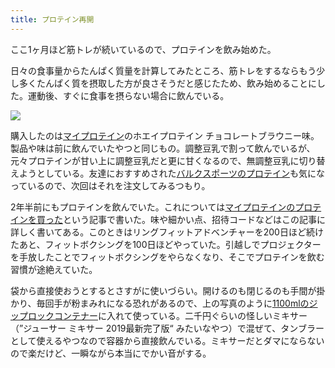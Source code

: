 ```yaml
---
title: プロテイン再開
---
```

ここ1ヶ月ほど筋トレが続いているので、プロテインを飲み始めた。

日々の食事量からたんぱく質量を計算してみたところ、筋トレをするならもう少し多くたんぱく質を摂取した方が良さそうだと感じたため、飲み始めることにした。運動後、すぐに食事を摂らない場合に飲んでいる。

![](https://lh3.googleusercontent.com/docs/ADP-6oHTrocFhT362N0WKCURV4yeCP3drf8LlDz0HaKQTChHyM7U6LR_SSrTAA9pfvF34nuNFYbX8486yQ9Tkh61Wpo4ZBPFVfev7p6icnfOyY4snXGORa-LQdLGXSKvIjMvocF4hQkDO74s4EpL6_MRNI-7RfPRhq5vFr9p2ZT-huHK1S0D1ekeBbweqtzqfQ9ID6FETaArdm_qNmIBVBX0zoR0te-f5WgqDAcEqdYBHWZzZnGIGDC0Fj7JgGBQcknaTpN58ciBFkuPn88zRlRIHeKXU3DFCJFeJN-quB99c5eviE77YiUx4Qbxe9mEIzDd4IHP1IiSK21w0_FypbmL1NbkPC2fKMq5Mqq3cUeCAm1igPCytMraBdz_2kIiomloCb-nI9YGsOq928jdjICSvTH7yus9ytw3CBTXouIxb3eckIKHOE00PwcIFn-gvuGIPoEpAfSfWSvFUPb4JaKFZ1Sk_kubQ8rF_hm-0UU-yIWDLo8sn_0vIQl3VtamjDgDs008UmEGQ23_TdKnqki0ZwwigB_vBizjy13jVmBF59QSaxRH6939suIo2DWUv1eGK1rc5VA1fBUaZjyrkbL-tTCNb6dnncdDF0xPN4gPRyPPsZ84oU5dqzWDGhan_aBw2jKOJ8VM9VeKgZaDfxMikP-tV2vl9IqwH3IqnBCu82Sku3gy5mHiYiXVi2IQeqHsD0YZtMj3Hu94IgUyGfClWri-41RC7TgJmEZi3-TLaIOBEHwUlfv_ElbOPcAN4Q2hhbpqupQaS_SBbgGJl84Vnj3it9Xtu2IFYzdaXOM6Ue9m8MMp_o6JsVMo7aYVMdo7zyxLIfnHA9mVNMK7OOKKCQnlBkI8sMQhf-JZ56gFtxi0QZBjT9s7O7fsz2Njyf-omyEedkYTbEtKIuSLIS48Aa-Qi3y26mM9UhBJ-kVksHugWsCTSUP1G9cLyiTYe-aHbQgm6QDB-xgxKqRIbOUmtyrognCMjNNy-hr_MCDXDvmhPDfQOQxSRPGEyoIJGCgBprfR0DvFPaboTxBiw8TSv3UoM8BU2B8gZsO73BmvP9kV0KJSeevb31rkqpuMuB-YiK67ShEZ2n7rRErcffuZ0EV675HMjmqLA7Aw8gTjaHICtUnZayQ2zSjafKZ_uotUjR244vOJPdWTr816G6l1oR3r0HAuAFzdJiNS5MH3ULev0TaP9VmJIRj22fGWd5x2kflASiUjIOR-LkXVSFh_Kz_JRJXI9mvHJ9v3aydujovvbgD-)

購入したのは[マイプロテイン](https://www.myprotein.jp/)のホエイプロテイン チョコレートブラウニー味。製品や味は前に飲んでいたやつと同じもの。調整豆乳で割って飲んでいるが、元々プロテインが甘い上に調整豆乳だと更に甘くなるので、無調整豆乳に切り替えようとしている。友達におすすめされた[バルクスポーツのプロテイン](https://www.amazon.co.jp/dp/B086JSPKT3)も気になっているので、次回はそれを注文してみるつもり。

2年半前にもプロテインを飲んでいた。これについては[マイプロテインのプロテインを買った](https://r7kamura.com/articles/2020-02-17-my-protein)という記事で書いた。味や細かい点、招待コードなどはこの記事に詳しく書いてある。このときはリングフィットアドベンチャーを200日ほど続けたあと、フィットボクシングを100日ほどやっていた。引越しでプロジェクターを手放したことでフィットボクシングをやらなくなり、そこでプロテインを飲む習慣が途絶えていた。

袋から直接使おうとするとさすがに使いづらい。開けるのも閉じるのも手間が掛かり、毎回手が粉まみれになる恐れがあるので、上の写真のように[1100mlのジップロックコンテナー](https://www.amazon.co.jp/dp/B01B7N6FXY)に入れて使っている。二千円ぐらいの怪しいミキサー（”ジューサー ミキサー 2019最新完了版“ みたいなやつ）で混ぜて、タンブラーとして使えるやつなので容器から直接飲んでいる。ミキサーだとダマにならないので楽だけど、一瞬ながら本当にでかい音がする。
